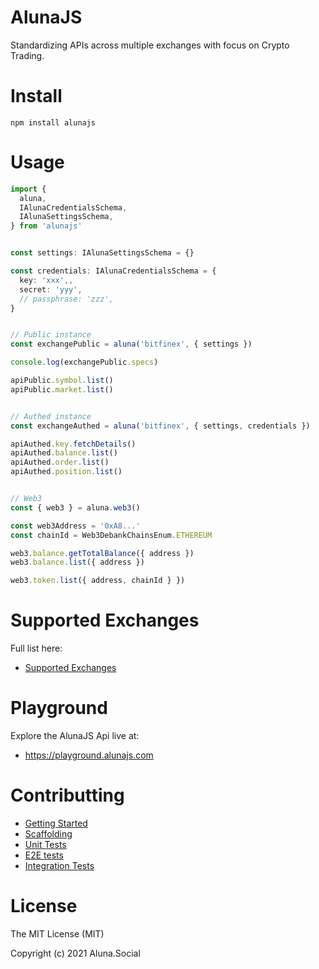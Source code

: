 # AlunaJS

Standardizing APIs across multiple exchanges with focus on Crypto Trading.

# Install

```
npm install alunajs
```

# Usage

```ts
import {
  aluna,
  IAlunaCredentialsSchema,
  IAlunaSettingsSchema,
} from 'alunajs'


const settings: IAlunaSettingsSchema = {}

const credentials: IAlunaCredentialsSchema = {
  key: 'xxx',,
  secret: 'yyy',
  // passphrase: 'zzz',
}


// Public instance
const exchangePublic = aluna('bitfinex', { settings })

console.log(exchangePublic.specs)

apiPublic.symbol.list()
apiPublic.market.list()


// Authed instance
const exchangeAuthed = aluna('bitfinex', { settings, credentials })

apiAuthed.key.fetchDetails()
apiAuthed.balance.list()
apiAuthed.order.list()
apiAuthed.position.list()


// Web3
const { web3 } = aluna.web3()

const web3Address = '0xA8...'
const chainId = Web3DebankChainsEnum.ETHEREUM

web3.balance.getTotalBalance({ address })
web3.balance.list({ address })

web3.token.list({ address, chainId } })
```

# Supported Exchanges

Full list here:
 - [Supported Exchanges](http://)

# Playground

Explore the AlunaJS Api live at:
  - https://playground.alunajs.com

# Contributting

 - [Getting Started](https://github.com/alunacrypto/alunajs)
 - [Scaffolding](https://github.com/alunacrypto/alunajs)
 - [Unit Tests](https://github.com/alunacrypto/alunajs)
 - [E2E tests](https://github.com/alunacrypto/alunajs)
 - [Integration Tests](https://github.com/alunacrypto/alunajs)

# License

The MIT License (MIT)

Copyright (c) 2021 Aluna.Social

